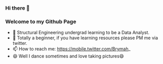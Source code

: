 ### Hi there 👋
### Welcome to my Github Page

<!--
**Brymahh/Brymahh** is a ✨ _special_ ✨ repository because its `README.md` (this file) appears on your GitHub profile.

Here are some ideas to get you started:

- 🔭 I’m currently working on ...
- 🌱 I’m currently learning ...
- 👯 I’m looking to collaborate on ...
- 🤔 I’m looking for help with ...
- 💬 Ask me about ...
- 😄 Pronouns: ...
- ⚡ Fun fact: ...

-->


- 🌱 Structural Engineering undergrad learning to be a Data Analyst.
- 🤔 Totally a beginner, if you have learning resources please PM me via twitter.
- 📫 How to reach me: https://mobile.twitter.com/Brymah_
- 😄 Well I dance sometimes and love taking pictures😄

